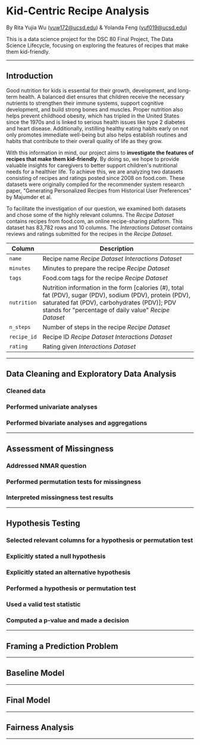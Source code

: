 # Kid-Centric Recipe Analysis  

By Rita Yujia Wu (yuw172@ucsd.edu) & Yolanda Feng (yuf019@ucsd.edu)  

This is a data science project for the DSC 80 Final Project, The Data Science Lifecycle, focusing on exploring the features of recipes that make them kid-friendly.

---
## Introduction  

Good nutrition for kids is essential for their growth, development, and long-term health. A balanced diet ensures that children receive the necessary nutrients to strengthen their immune systems, support cognitive development, and build strong bones and muscles. Proper nutrition also helps prevent childhood obesity, which has tripled in the United States since the 1970s and is linked to serious health issues like type 2 diabetes and heart disease. Additionally, instilling healthy eating habits early on not only promotes immediate well-being but also helps establish routines and habits that contribute to their overall quality of life as they grow.

With this information in mind, our project aims to **investigate the features of recipes that make them kid-friendly**. By doing so, we hope to provide valuable insights for caregivers to better support children's nutritional needs for a healthier life. To achieve this, we are analyzing two datasets consisting of recipes and ratings posted since 2008 on food.com. These datasets were originally compiled for the recommender system research paper, "Generating Personalized Recipes from Historical User Preferences" by Majumder et al.

To facilitate the investigation of our question, we examined both datasets and chose some of the highly relevant columns. The *Recipe Dataset* contains recipes from food.com, an online recipe-sharing platform. This dataset has 83,782 rows and 10 columns. The *Interactions Dataset* contains reviews and ratings submitted for the recipes in the *Recipe Dataset*.

| Column      | Description                                                                                                           |
|-------------|-----------------------------------------------------------------------------------------------------------------------|
| `name`      | Recipe name *Recipe Dataset* *Interactions Dataset*                                                                                                         |
| `minutes`   | Minutes to prepare the recipe *Recipe Dataset*                                                                                        |
| `tags`      | Food.com tags for the recipe *Recipe Dataset*                                                                                          |
| `nutrition` | Nutrition information in the form [calories (#), total fat (PDV), sugar (PDV), sodium (PDV), protein (PDV), saturated fat (PDV), carbohydrates (PDV)]; PDV stands for "percentage of daily value" *Recipe Dataset* |
| `n_steps`   | Number of steps in the recipe *Recipe Dataset*                                                                                        |
| `recipe_id` | Recipe ID *Recipe Dataset* *Interactions Dataset*                                                                                                           |
| `rating`    | Rating given *Interactions Dataset*                                                                                                         |

---

## Data Cleaning and Exploratory Data Analysis
### Cleaned data
### Performed univariate analyses
### Performed bivariate analyses and aggregations
---
## Assessment of Missingness
### Addressed NMAR question
### Performed permutation tests for missingness
### Interpreted missingness test results
---
## Hypothesis Testing
### Selected relevant columns for a hypothesis or permutation test
### Explicitly stated a null hypothesis
### Explicitly stated an alternative hypothesis
### Performed a hypothesis or permutation test
### Used a valid test statistic
### Computed a p-value and made a decision
---
## Framing a Prediction Problem
---
## Baseline Model
---
## Final Model
---
## Fairness Analysis
---
